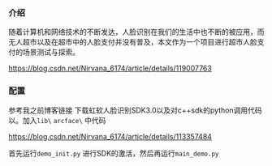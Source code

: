 ### 介绍

随着计算机和网络技术的不断发达，人脸识别在我们的生活中也不断的被应用，而无人超市以及在超市中的人脸支付并没有普及，本文作为一个项目进行超市人脸支付的场景测试与探索。


https://blog.csdn.net/Nirvana_6174/article/details/119007763


### 配置

参考我之前博客链接  下载虹软人脸识别SDK3.0以及对c++sdk的python调用代码以。加入`lib\` `arcface\` 中代码

https://blog.csdn.net/Nirvana_6174/article/details/113357484

首先运行`demo_init.py` 进行SDK的激活，然后再运行`main_demo.py`
